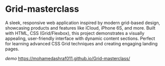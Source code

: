 # Grid-masterclass

A sleek, responsive web application inspired by modern grid-based design, showcasing products and features like iCloud, iPhone 6S, and more. Built with HTML, CSS (Grid/Flexbox), this project demonstrates a visually appealing, user-friendly interface with dynamic content sections. Perfect for learning advanced CSS Grid techniques and creating engaging landing pages.

*demo*
https://mohamedashraf011.github.io/Grid-masterclass/
